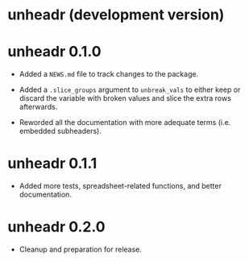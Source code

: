# unheadr (development version)

# unheadr 0.1.0

* Added a `NEWS.md` file to track changes to the package.
* Added a `.slice_groups` argument to `unbreak_vals` to either keep or discard the variable with broken values and slice the extra rows afterwards. 

* Reworded all the documentation with more adequate terms (i.e. embedded subheaders).

# unheadr 0.1.1
* Added more tests, spreadsheet-related functions, and better documentation.

# unheadr 0.2.0
* Cleanup and preparation for release.
